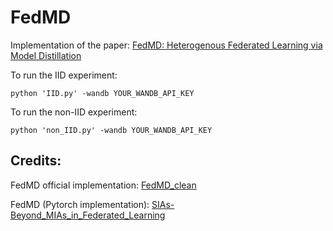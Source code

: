 # FedMD

Implementation of the paper: [FedMD: Heterogenous Federated Learning via Model Distillation](https://arxiv.org/pdf/1910.03581.pdf)

To run the IID experiment:
<pre><code>python 'IID.py' -wandb YOUR_WANDB_API_KEY</pre></code>

To run the non-IID experiment:
<pre><code>python 'non_IID.py' -wandb YOUR_WANDB_API_KEY</pre></code>


## Credits:
FedMD official implementation: [FedMD_clean](https://github.com/diogenes0319/FedMD_clean)

FedMD (Pytorch implementation): [SIAs-Beyond_MIAs_in_Federated_Learning](https://github.com/HongshengHu/SIAs-Beyond_MIAs_in_Federated_Learning/tree/095b753d0739ae3d7683114739d48fec8d8094ff9)

